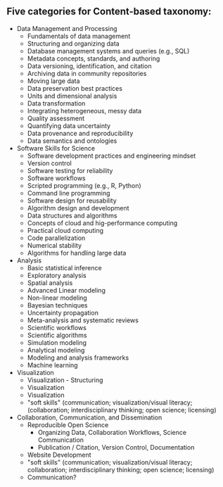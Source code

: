 ## Five categories for Content-based taxonomy: 
- Data Management and Processing 
	- Fundamentals of data management
    - Structuring and organizing data
    - Database management systems and queries (e.g., SQL)
    - Metadata concepts, standards, and authoring
    - Data versioning, identification, and citation
    - Archiving data in community repositories
    - Moving large data
    - Data preservation best practices
	- Units and dimensional analysis
    - Data transformation
    - Integrating heterogeneous, messy data
    - Quality assessment
    - Quantifying data uncertainty
    - Data provenance and reproducibility
    - Data semantics and ontologies
- Software Skills for Science
	- Software development practices and engineering mindset
    - Version control
    - Software testing for reliability
    - Software workflows
    - Scripted programming (e.g., R, Python)
    - Command line programming
    - Software design for reusability
	- Algorithm design and development
    - Data structures and algorithms
	- Concepts of cloud and hig-performance computing
    - Practical cloud computing
    - Code parallelization
    - Numerical stability
    - Algorithms for handling large data
- Analysis
    - Basic statistical inference
    - Exploratory analysis
    - Spatial analysis
    - Advanced Linear modeling
    - Non-linear modeling
    - Bayesian techniques
    - Uncertainty propagation
    - Meta-analysis and systematic reviews
    - Scientific workflows
    - Scientific algorithms
    - Simulation modeling
    - Analytical modeling
    - Modeling and analysis frameworks
    - Machine learning
- Visualization
	- Visualization - Structuring
	- Visualization
	- Visualization
	- "soft skills" (communication; visualization/visual literacy;         (collaboration; interdisciplinary thinking; open science; licensing)
- Collaboration, Communication, and Dissemination
	- Reproducible Open Science
		- Organizing Data, Collaboration Workflows, Science Communication
		- Publication / Citation, Version Control, Documentation
	- Website Development
	- "soft skills" (communication; visualization/visual literacy; collaboration; interdisciplinary thinking; open science; licensing)
	- Communication?
